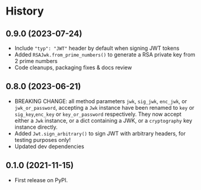 # History

## 0.9.0 (2023-07-24)
- Include `"typ": "JWT"` header by default when signing JWT tokens
- Added `RSAJwk.from_prime_numbers()` to generate a RSA private key from 2 prime numbers
- Code cleanups, packaging fixes & docs review

## 0.8.0 (2023-06-21)

- BREAKING CHANGE: all method parameters `jwk`, `sig_jwk`, `enc_jwk`, or `jwk_or_password`, accepting a `Jwk` instance
have been renamed to `key` or `sig_key`,`enc_key` or `key_or_password` respectively.
They now accept either a `Jwk` instance, or a dict containing a JWK, or a `cryptography` key instance directly.
- Added `Jwt.sign_arbitrary()` to sign JWT with arbitrary headers, for testing purposes only!
- Updated dev dependencies

## 0.1.0 (2021-11-15)

- First release on PyPI.
